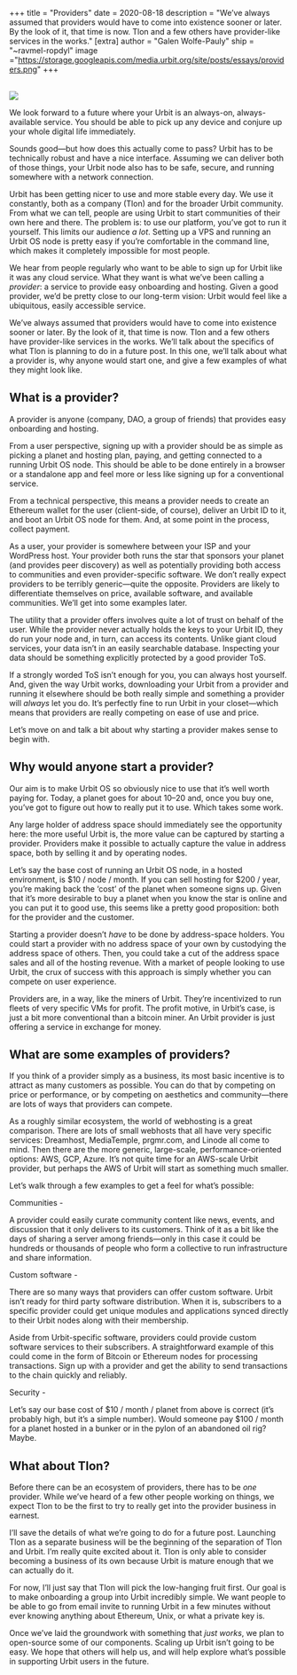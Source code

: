 +++
title = "Providers"
date = 2020-08-18
description = "We’ve always assumed that providers would have to come into existence sooner or later. By the look of it, that time is now. Tlon and a few others have provider-like services in the works."
[extra]
author = "Galen Wolfe-Pauly"
ship = "~ravmel-ropdyl"
image ="https://storage.googleapis.com/media.urbit.org/site/posts/essays/providers.png"
+++

<br>

<img class="ba" src="https://storage.googleapis.com/media.urbit.org/site/posts/essays/providers.png">

<br>

We look forward to a future where your Urbit is an always-on, always-available service. You should be able to pick up any device and conjure up your whole digital life immediately. 

Sounds good—but how does this actually come to pass? Urbit has to be technically robust and have a nice interface. Assuming we can deliver both of those things, your Urbit node also has to be safe, secure, and running somewhere with a network connection. 

Urbit has been getting nicer to use and more stable every day. We use it constantly, both as a company (Tlon) and for the broader Urbit community. From what we can tell, people are using Urbit to start communities of their own here and there. The problem is: to use our platform, you’ve got to run it yourself. This limits our audience *a lot*. Setting up a VPS and running an Urbit OS node is pretty easy if you’re comfortable in the command line, which makes it completely impossible for most people. 

We hear from people regularly who want to be able to sign up for Urbit like it was any cloud service. What they want is what we’ve been calling a *provider*: a service to provide easy onboarding and hosting. Given a good provider, we’d be pretty close to our long-term vision: Urbit would feel like a ubiquitous, easily accessible service.

We’ve always assumed that providers would have to come into existence sooner or later. By the look of it, that time is now. Tlon and a few others have provider-like services in the works. We’ll talk about the specifics of what Tlon is planning to do in a future post. In this one, we’ll talk about what a provider is, why anyone would start one, and give a few examples of what they might look like. 


## What is a provider?

A provider is anyone (company, DAO, a group of friends) that provides easy onboarding and hosting. 

From a user perspective, signing up with a provider should be as simple as picking a planet and hosting plan, paying, and getting connected to a running Urbit OS node. This should be able to be done entirely in a browser or a standalone app and feel more or less like signing up for a conventional service. 

From a technical perspective, this means a provider needs to create an Ethereum wallet for the user (client-side, of course), deliver an Urbit ID to it, and boot an Urbit OS node for them. And, at some point in the process, collect payment.

As a user, your provider is somewhere between your ISP and your WordPress host. Your provider both runs the star that sponsors your planet (and provides peer discovery) as well as potentially providing both access to communities and even provider-specific software. We don’t really expect providers to be terribly generic—quite the opposite. Providers are likely to differentiate themselves on price, available software, and available communities. We’ll get into some examples later. 

The utility that a provider offers involves quite a lot of trust on behalf of the user. While the provider never actually holds the keys to your Urbit ID, they do run your node and, in turn, can access its contents. Unlike giant cloud services, your data isn’t in an easily searchable database. Inspecting your data should be something explicitly protected by a good provider ToS. 

If a strongly worded ToS isn’t enough for you, you can always host yourself. And, given the way Urbit works, downloading your Urbit from a provider and running it elsewhere should be both really simple and something a provider will *always* let you do. It’s perfectly fine to run Urbit in your closet—which means that providers are really competing on ease of use and price. 

Let’s move on and talk a bit about why starting a provider makes sense to begin with.


## Why would anyone start a provider?

Our aim is to make Urbit OS so obviously nice to use that it’s well worth paying for. Today, a planet goes for about $10–$20 and, once you buy one, you’ve got to figure out how to really put it to use. Which takes some work.

Any large holder of address space should immediately see the opportunity here: the more useful Urbit is, the more value can be captured by starting a provider. Providers make it possible to actually capture the value in address space, both by selling it and by operating nodes.

Let’s say the base cost of running an Urbit OS node, in a hosted environment, is $10 / node / month. If you can sell hosting for $200 / year, you’re making back the ‘cost’ of the planet when someone signs up. Given that it’s more desirable to buy a planet when you know the star is online and you can put it to good use, this seems like a pretty good proposition: both for the provider and the customer. 

Starting a provider doesn’t *have* to be done by address-space holders. You could start a provider with no address space of your own by custodying the address space of others. Then, you could take a cut of the address space sales and all of the hosting revenue. With a market of people looking to use Urbit, the crux of success with this approach is simply whether you can compete on user experience.

Providers are, in a way, like the miners of Urbit. They’re incentivized to run fleets of very specific VMs for profit. The profit motive, in Urbit’s case, is just a bit more conventional than a bitcoin miner. An Urbit provider is just offering a service in exchange for money.


## What are some examples of providers?

If you think of a provider simply as a business, its most basic incentive is to attract as many customers as possible. You can do that by competing on price or performance, or by competing on aesthetics and community—there are lots of ways that providers can compete. 

As a roughly similar ecosystem, the world of webhosting is a great comparison. There are lots of small webhosts that all have very specific services: Dreamhost, MediaTemple, prgmr.com, and Linode all come to mind. Then there are the more generic, large-scale, performance-oriented options: AWS, GCP, Azure. It’s not quite time for an AWS-scale Urbit provider, but perhaps the AWS of Urbit will start as something much smaller. 

Let’s walk through a few examples to get a feel for what’s possible:

Communities -

A provider could easily curate community content like news, events, and discussion that it only delivers to its customers. Think of it as a bit like the days of sharing a server among friends—only in this case it could be hundreds or thousands of people who form a collective to run infrastructure and share information. 

Custom software - 

There are so many ways that providers can offer custom software. Urbit isn’t ready for third party software distribution. When it is, subscribers to a specific provider could get unique modules and applications synced directly to their Urbit nodes along with their membership. 

Aside from Urbit-specific software, providers could provide custom software services to their subscribers. A straightforward example of this could come in the form of Bitcoin or Ethereum nodes for processing transactions. Sign up with a provider and get the ability to send transactions to the chain quickly and reliably.

Security - 

Let’s say our base cost of $10 / month / planet from above is correct (it’s probably high, but it’s a simple number). Would someone pay $100 / month for a planet hosted in a bunker or in the pylon of an abandoned oil rig? Maybe.


## What about Tlon?

Before there can be an ecosystem of providers, there has to be *one* provider. While we’ve heard of a few other people working on things, we expect Tlon to be the first to try to really get into the provider business in earnest. 

I’ll save the details of what we’re going to do for a future post. Launching Tlon as a separate business will be the beginning of the separation of Tlon and Urbit. I’m really quite excited about it. Tlon is only able to consider becoming a business of its own because Urbit is mature enough that we can actually do it.

For now, I’ll just say that Tlon will pick the low-hanging fruit first. Our goal is to make onboarding a group into Urbit incredibly simple. We want people to be able to go from email invite to running Urbit in a few minutes without ever knowing anything about Ethereum, Unix, or what a private key is. 

Once we’ve laid the groundwork with something that *just works*, we plan to open-source some of our components. Scaling up Urbit isn’t going to be easy. We hope that others will help us, and will help explore what’s possible in supporting Urbit users in the future.
